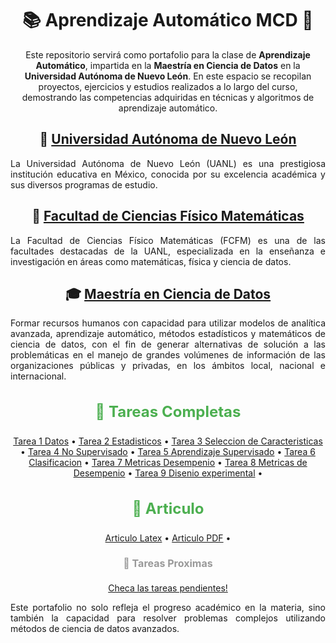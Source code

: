 <h1 align="center">📚 Aprendizaje Automático MCD 🚀</h1>

<p align="center">
  Este repositorio servirá como portafolio para la clase de <strong>Aprendizaje Automático</strong>, impartida en la <strong>Maestría en Ciencia de Datos</strong> en la <strong>Universidad Autónoma de Nuevo León</strong>. En este espacio se recopilan proyectos, ejercicios y estudios realizados a lo largo del curso, demostrando las competencias adquiridas en técnicas y algoritmos de aprendizaje automático.
</p>

<h2 align="center">🏫 <a href="https://www.uanl.mx/" target="_blank">Universidad Autónoma de Nuevo León</a></h2>
<p align="justify">
  La Universidad Autónoma de Nuevo León (UANL) es una prestigiosa institución educativa en México, conocida por su excelencia académica y sus diversos programas de estudio.
</p>

<h2 align="center">📐 <a href="https://www.fcfm.uanl.mx/" target="_blank">Facultad de Ciencias Físico Matemáticas</a></h2>
<p align="justify">
  La Facultad de Ciencias Físico Matemáticas (FCFM) es una de las facultades destacadas de la UANL, especializada en la enseñanza e investigación en áreas como matemáticas, física y ciencia de datos.
</p>

<h2 align="center">🎓 <a href="https://www.fcfm.uanl.mx/posgrados/maestria-en-ciencia-de-datos" target="_blank">Maestría en Ciencia de Datos</a></h2>
<p align="justify">
  Formar recursos humanos con capacidad para utilizar modelos de analítica avanzada, aprendizaje automático, métodos estadísticos y matemáticos de ciencia de datos, con el fin de generar alternativas de solución a las problemáticas en el manejo de grandes volúmenes de información de las organizaciones públicas y privadas, en los ámbitos local, nacional e internacional.
</p>

<h3 align="center" style="font-size: 24px; color: #4CAF50;" >📝 Tareas Completas </h3>
<p align="center">
  <a href="tareas/01_datos_update.ipynb">Tarea 1 Datos</a> • 
  <a href="tareas/02_estadisticos_update.ipynb">Tarea 2 Estadisticos</a> •
  <a href="tareas/03_sel_caract_updated.ipynb">Tarea 3 Seleccion de Caracteristicas</a> •
  <a href="tareas/04_no_supervisado_updated.ipynb">Tarea 4 No Supervisado</a> •
  <a href="tareas/05_Aprendizaje_Supervisado.ipynb">Tarea 5 Aprendizaje Supervisado</a> •
  <a href="tareas/06_Clasificacion.ipynb">Tarea 6 Clasificacion</a> • 
  <a href="tareas/06_Clasificacion.ipynb#07_Metricas">Tarea 7 Metricas Desempenio</a> •
  <a href="tareas/08_Metricas_Desempeno.ipynb">Tarea 8 Metricas de Desempenio</a> •
  <a href="tareas/09_Diseño_Experimental.ipynb">Tarea 9 Disenio experimental</a> •
  
 
<h3 align="center" style="font-size: 24px; color: #4CAF50;" >📝 Articulo</h3>
<p align="center">
  <a href="tareas/articulo.tex">Articulo Latex</a> •
  <a href="tareas/articulo.pdf">Articulo PDF</a> •
  
  
</p>

<h4 align="center" style="font-size: 16px; color: #999;" >📝 Tareas Proximas </h4>
<p align="center">
  <a href="tareas/mission-complette.gif">Checa las tareas pendientes!</a>
</p>

<p align="justify">
  Este portafolio no solo refleja el progreso académico en la materia, sino también la capacidad para resolver problemas complejos utilizando métodos de ciencia de datos avanzados.
</p>


